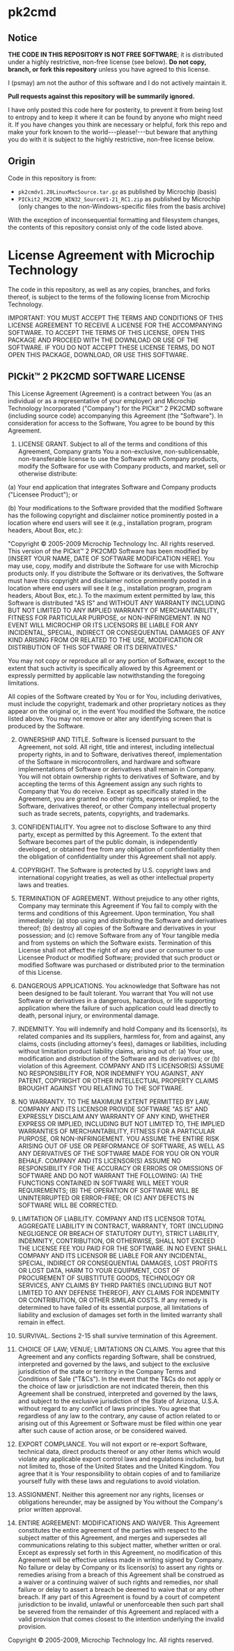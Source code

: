 pk2cmd
======

Notice
------

**THE CODE IN THIS REPOSITORY IS NOT FREE SOFTWARE**; it is distributed
under a highly restrictive, non-free license (see below). **Do not copy,
branch, or fork this repository** unless you have agreed to this
license.

I (psmay) am not the author of this software and I do not actively
maintain it.

**Pull requests against this repository will be summarily ignored.**

I have only posted this code here for posterity, to prevent it from
being lost to entropy and to keep it where it can be found by anyone who
might need it. If you have changes you think are necessary or helpful,
fork this repo and make your fork known to the world---please!---but
beware that anything you do with it is subject to the highly
restrictive, non-free license below.

Origin
------

Code in this repository is from:

*   `pk2cmdv1.20LinuxMacSource.tar.gz` as published by Microchip (basis)
*   `PICkit2_PK2CMD_WIN32_SourceV1-21_RC1.zip` as published by Microchip
    (only changes to the non-Windows-specific files from the basis
    archive)

With the exception of inconsequential formatting and filesystem changes,
the contents of this repository consist only of the code listed above.

License Agreement with Microchip Technology
===========================================

The code in this repository, as well as any copies, branches, and forks
thereof, is subject to the terms of the following license from Microchip
Technology.

IMPORTANT: YOU MUST ACCEPT THE TERMS AND CONDITIONS OF THIS LICENSE
AGREEMENT TO RECEIVE A LICENSE FOR THE ACCOMPANYING SOFTWARE. TO ACCEPT
THE TERMS OF THIS LICENSE, OPEN THIS PACKAGE AND PROCEED WITH THE
DOWNLOAD OR USE OF THE SOFTWARE. IF YOU DO NOT ACCEPT THESE LICENSE
TERMS, DO NOT OPEN THIS PACKAGE, DOWNLOAD, OR USE THIS SOFTWARE.

PICkit™ 2 PK2CMD SOFTWARE LICENSE
---------------------------------

This License Agreement (Agreement) is a contract between You (as an
individual or as a representative of your employer) and Microchip
Technology Incorporated ("Company") for the PICkit™ 2 PK2CMD software
(including source code) accompanying this Agreement (the "Software"). In
consideration for access to the Software, You agree to be bound by this
Agreement.

1.  LICENSE GRANT. Subject to all of the terms and conditions of this
    Agreement, Company grants You a non-exclusive, non-sublicensable,
    non-transferable license to use the Software with Company products,
    modify the Software for use with Company products, and market, sell
    or otherwise distribute:

(a) Your end application that integrates Software and Company products
    ("Licensee Product"); or

(b) Your modifications to the Software provided that the modified
    Software has the following copyright and disclaimer notice
    prominently posted in a location where end users will see it (e.g.,
    installation program, program headers, About Box, etc.):

"Copyright © 2005-2009 Microchip Technology Inc. All rights reserved.
This version of the PICkit™ 2 PK2CMD Software has been modified by
[INSERT YOUR NAME, DATE OF SOFTWARE MODIFICATION HERE]. You may use,
copy, modify and distribute the Software for use with Microchip products
only. If you distribute the Software or its derivatives, the Software
must have this copyright and disclaimer notice prominently posted in a
location where end users will see it (e.g., installation program,
program headers, About Box, etc.). To the maximum extent permitted by
law, this Software is distributed "AS IS" and WITHOUT ANY WARRANTY
INCLUDING BUT NOT LIMITED TO ANY IMPLIED WARRANTY OF MERCHANTABILITY,
FITNESS FOR PARTICULAR PURPOSE, or NON-INFRINGEMENT. IN NO EVENT WILL
MICROCHIP OR ITS LICENSORS BE LIABLE FOR ANY INCIDENTAL, SPECIAL,
INDIRECT OR CONSEQUENTIAL DAMAGES OF ANY KIND ARISING FROM OR RELATED TO
THE USE, MODIFICATION OR DISTRIBUTION OF THIS SOFTWARE OR ITS
DERIVATIVES."

You may not copy or reproduce all or any portion of Software, except to
the extent that such activity is specifically allowed by this Agreement
or expressly permitted by applicable law notwithstanding the foregoing
limitations.

All copies of the Software created by You or for You, including
derivatives, must include the copyright, trademark and other proprietary
notices as they appear on the original or, in the event You modified the
Software, the notice listed above. You may not remove or alter any
identifying screen that is produced by the Software.

2.  OWNERSHIP AND TITLE. Software is licensed pursuant to the Agreement,
    not sold. All right, title and interest, including intellectual
    property rights, in and to Software, derivatives thereof,
    implementation of the Software in microcontrollers, and hardware and
    software implementations of Software or derivatives shall remain in
    Company. You will not obtain ownership rights to derivatives of
    Software, and by accepting the terms of this Agreement assign any
    such rights to Company that You do receive. Except as specifically
    stated in the Agreement, you are granted no other rights, express or
    implied, to the Software, derivatives thereof, or other Company
    intellectual property such as trade secrets, patents, copyrights,
    and trademarks.

3.  CONFIDENTIALITY. You agree not to disclose Software to any third
    party, except as permitted by this Agreement. To the extent that
    Software becomes part of the public domain, is independently
    developed, or obtained free from any obligation of confidentiality
    then the obligation of confidentiality under this Agreement shall
    not apply.

4.  COPYRIGHT. The Software is protected by U.S. copyright laws and
    international copyright treaties, as well as other intellectual
    property laws and treaties.

5.  TERMINATION OF AGREEMENT. Without prejudice to any other rights,
    Company may terminate this Agreement if You fail to comply with the
    terms and conditions of this Agreement. Upon termination, You shall
    immediately: (a) stop using and distributing the Software and
    derivatives thereof; (b) destroy all copies of the Software and
    derivatives in your possession; and (c) remove Software from any of
    Your tangible media and from systems on which the Software exists.
    Termination of this License shall not affect the right of any end
    user or consumer to use Licensee Product or modified Software;
    provided that such product or modified Software was purchased or
    distributed prior to the termination of this License.

6.  DANGEROUS APPLICATIONS. You acknowledge that Software has not been
    designed to be fault tolerant. You warrant that You will not use
    Software or derivatives in a dangerous, hazardous, or life
    supporting application where the failure of such application could
    lead directly to death, personal injury, or environmental damage.

7.  INDEMNITY. You will indemnify and hold Company and its licensor(s),
    its related companies and its suppliers, harmless for, from and
    against, any claims, costs (including attorney's fees), damages or
    liabilities, including without limitation product liability claims,
    arising out of: (a) Your use, modification and distribution of the
    Software and its derivatives; or (b) violation of this Agreement.
    COMPANY AND ITS LICENSOR(S) ASSUME NO RESPONSIBILITY FOR, NOR
    INDEMNIFY YOU AGAINST, ANY PATENT, COPYRIGHT OR OTHER INTELLECTUAL
    PROPERTY CLAIMS BROUGHT AGAINST YOU RELATING TO THE SOFTWARE.

8.  NO WARRANTY. TO THE MAXIMUM EXTENT PERMITTED BY LAW, COMPANY AND ITS
    LICENSOR PROVIDE SOFTWARE "AS IS" AND EXPRESSLY DISCLAIM ANY
    WARRANTY OF ANY KIND, WHETHER EXPRESS OR IMPLIED, INCLUDING BUT NOT
    LIMITED TO, THE IMPLIED WARRANTIES OF MERCHANTABILITY, FITNESS FOR A
    PARTICULAR PURPOSE, OR NON-INFRINGEMENT. YOU ASSUME THE ENTIRE RISK
    ARISING OUT OF USE OR PERFORMANCE OF SOFTWARE, AS WELL AS ANY
    DERIVATIVES OF THE SOFTWARE MADE FOR YOU OR ON YOUR BEHALF. COMPANY
    AND ITS LICENSOR(S) ASSUME NO RESPONSIBILITY FOR THE ACCURACY OR
    ERRORS OR OMISSIONS OF SOFTWARE AND DO NOT WARRANT THE FOLLOWING:
    (A) THE FUNCTIONS CONTAINED IN SOFTWARE WILL MEET YOUR REQUIREMENTS;
    (B) THE OPERATION OF SOFTWARE WILL BE UNINTERRUPTED OR ERROR-FREE;
        OR (C) ANY DEFECTS IN SOFTWARE WILL BE CORRECTED.

9.  LIMITATION OF LIABILITY. COMPANY AND ITS LICENSOR TOTAL AGGREGATE
    LIABILITY IN CONTRACT, WARRANTY, TORT (INCLUDING NEGLIGENCE OR
    BREACH OF STATUTORY DUTY), STRICT LIABILITY, INDEMNITY,
    CONTRIBUTION, OR OTHERWISE, SHALL NOT EXCEED THE LICENSE FEE YOU
    PAID FOR THE SOFTWARE. IN NO EVENT SHALL COMPANY AND ITS LICENSOR BE
    LIABLE FOR ANY INCIDENTAL, SPECIAL, INDIRECT OR CONSEQUENTIAL
    DAMAGES, LOST PROFITS OR LOST DATA, HARM TO YOUR EQUIPMENT, COST OF
    PROCUREMENT OF SUBSTITUTE GOODS, TECHNOLOGY OR SERVICES, ANY CLAIMS
    BY THIRD PARTIES (INCLUDING BUT NOT LIMITED TO ANY DEFENSE THEREOF),
    ANY CLAIMS FOR INDEMNITY OR CONTRIBUTION, OR OTHER SIMILAR COSTS. If
    any remedy is determined to have failed of its essential purpose,
    all limitations of liability and exclusion of damages set forth in
    the limited warranty shall remain in effect.

10. SURVIVAL. Sections 2-15 shall survive termination of this Agreement.

11. CHOICE OF LAW; VENUE; LIMITATIONS ON CLAIMS. You agree that this
    Agreement and any conflicts regarding Software, shall be construed,
    interpreted and governed by the laws, and subject to the exclusive
    jurisdiction of the state or territory in the Company Terms and
    Conditions of Sale ("T&Cs"). In the event that the T&Cs do not apply
    or the choice of law or jurisdiction are not indicated therein, then
    this Agreement shall be construed, interpreted and governed by the
    laws, and subject to the exclusive jurisdiction of the State of
    Arizona, U.S.A. without regard to any conflict of laws principles.
    You agree that regardless of any law to the contrary, any cause of
    action related to or arising out of this Agreement or Software must
    be filed within one year after such cause of action arose, or be
    considered waived.

12. EXPORT COMPLIANCE. You will not export or re-export Software,
    technical data, direct products thereof or any other items which
    would violate any applicable export control laws and regulations
    including, but not limited to, those of the United States and the
    United Kingdom. You agree that it is Your responsibility to obtain
    copies of and to familiarize yourself fully with these laws and
    regulations to avoid violation.

13. ASSIGNMENT. Neither this agreement nor any rights, licenses or
    obligations hereunder, may be assigned by You without the Company's
    prior written approval.

14. ENTIRE AGREEMENT: MODIFICATIONS AND WAIVER. This Agreement
    constitutes the entire agreement of the parties with respect to the
    subject matter of this Agreement, and merges and supersedes all
    communications relating to this subject matter, whether written or
    oral. Except as expressly set forth in this Agreement, no
    modification of this Agreement will be effective unless made in
    writing signed by Company. No failure or delay by Company or its
    licensor(s) to assert any rights or remedies arising from a breach
    of this Agreement shall be construed as a waiver or a continuing
    waiver of such rights and remedies, nor shall failure or delay to
    assert a breach be deemed to waive that or any other breach. If any
    part of this Agreement is found by a court of competent jurisdiction
    to be invalid, unlawful or unenforceable then such part shall be
    severed from the remainder of this Agreement and replaced with a
    valid provision that comes closest to the intention underlying the
    invalid provision.

Copyright © 2005-2009, Microchip Technology Inc. All rights reserved.
